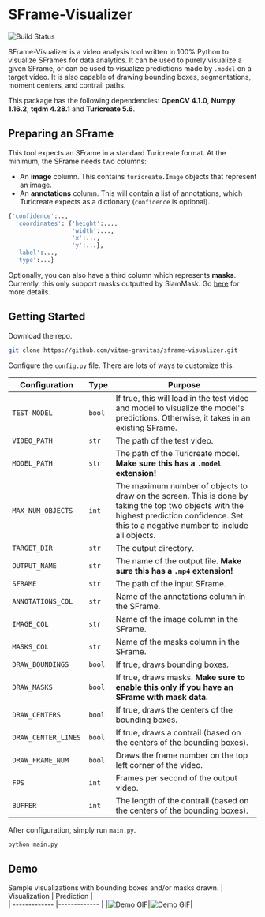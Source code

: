 # SFrame-Visualizer

![Build Status](https://travis-ci.org/joemccann/dillinger.svg?branch=master)

SFrame-Visualizer is a video analysis tool written in 100%  Python to visualize SFrames for data analytics. It can be used to purely visualize a given SFrame, or can be used to visualize predictions made by `.model` on a target video. It is also capable of drawing bounding boxes, segmentations, moment centers, and contrail paths.

This package has the following dependencies: **OpenCV 4.1.0**, **Numpy 1.16.2**, **tqdm 4.28.1** and **Turicreate 5.6**.


## Preparing an SFrame 

This tool expects an SFrame in a standard Turicreate format. At the minimum, the SFrame needs two columns: 

 - An **image** column. This contains `turicreate.Image` objects that represent an image. 
 - An **annotations** column. This will contain a list of annotations, which Turicreate expects as a dictionary (`confidence` is optional).
```python
{'confidence':..,
  'coordinates': {'height':...,
                  'width':...,
                  'x':...,
                  'y':...},
  'label':...,
  'type':...}
```

Optionally, you can also have a third column which represents **masks**. Currently, this only support masks outputted by SiamMask. Go [here](https://github.com/foolwood/SiamMask) for more details.

## Getting Started

Download the repo.

```bash 
git clone https://github.com/vitae-gravitas/sframe-visualizer.git
```

Configure the `config.py` file. There are lots of ways to customize this.

| Configuration  | Type    | Purpose    |       
| -------------  |------------- |-------------| 
| `TEST_MODEL`  | `bool` | If true, this will load in the test video and model to visualize the model's predictions. Otherwise, it takes in an existing SFrame.| 
| `VIDEO_PATH`  | `str` | The path of the test video. | 
| `MODEL_PATH`  | `str` | The path of the Turicreate model. **Make sure this has a `.model` extension!** | 
| `MAX_NUM_OBJECTS`   | `int` |The maximum number of objects to draw on the screen. This is done by taking the top two objects with the highest prediction confidence. Set this to a negative number to include all objects.| 
| `TARGET_DIR` | `str` | The output directory. | 
| `OUTPUT_NAME`  | `str` | The name of the output file. **Make sure this has a `.mp4` extension!**    |  
| `SFRAME` | `str` | The path of the input SFrame. |  
| `ANNOTATIONS_COL` | `str`|Name of the annotations column in the SFrame.|  
| `IMAGE_COL`| `str` |Name of the image column in the SFrame.|  
| `MASKS_COL` | `str`|Name of the masks column in the SFrame.|  
| `DRAW_BOUNDINGS`| `bool` |If true, draws bounding boxes.|  
| `DRAW_MASKS` | `bool`|If true, draws masks. **Make sure to enable this only if you have an SFrame with mask data.**|  
| `DRAW_CENTERS`| `bool` |If true, draws the centers of the bounding boxes.| 
| `DRAW_CENTER_LINES` | `bool`|If true, draws a contrail (based on the centers of the bounding boxes).| 
| `DRAW_FRAME_NUM`| `bool` |Draws the frame number on the top left corner of the video.| 
| `FPS`| `int` |Frames per second of the output video.|  
| `BUFFER` | `int`|The length of the contrail (based on the centers of the bounding boxes).|

After configuration, simply run `main.py`.
```bash
python main.py
```

## Demo
Sample visualizations with bounding boxes and/or masks drawn.
| Visualization  | Prediction   |     
| -------------  |------------- |
|![Demo GIF](https://github.com/vitae-gravitas/sframe-visualizer/blob/master/README/visual.gif)|![Demo GIF](https://github.com/vitae-gravitas/sframe-visualizer/blob/master/README/pred.gif)|

